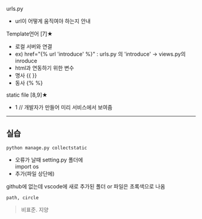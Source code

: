 urls.py   
- url이 어떻게 움직여야 하는지 안내

Template언어 [7]★   
- 로컬 서버와 연결   
- ex) href="{% url 'introduce' %}"   : urls.py 의 'introduce' → views.py의 inroduce   
- html과 연동하기 위한 변수   
- 명사 {{ }}   
- 동사 {% %}   
 
 static file [8,9]★   
- 1 // 개발자가 만들어 미리 서비스에서 보여줌

- - - 

## 실습   
    python manage.py collectstatic   
- 오류가 날때 setting.py 폴더에   
    import os   
- 추가(파일 상단에)   

github에 없는데 vscode에 새로 추가된 폴더 or 파일은 초록색으로 나옴   


    path, circle   
> 비표준. 지양
